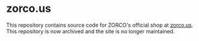 # zorco.us
This repository contains source code for ZORCO's official shop at [zorco.us](http://zorco.us).  This repository is now archived and the site is no longer maintained.
